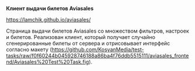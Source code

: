 **Клиент выдачи билетов Aviasales**

https://lamchik.github.io/aviasales/


Страница выдачи билетов Aviasales со множеством фильтров, настроек и билетов.
Реализован клиент, который получает случайно сгенерированные билеты от сервера и отрисовывает интерфейс согласно макету 
(https://github.com/KosyanMedia/test-tasks/raw/f0f60244b045928746188a86ba4f76ddb5515111/aviasales_frontend/Aviasales%20Test%20Task.fig). 
